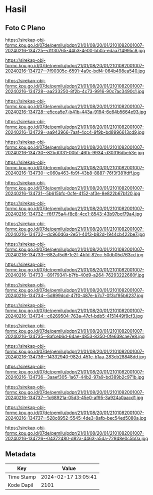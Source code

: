 # Hasil

## Foto C Plano

https://sirekap-obj-formc.kpu.go.id/07de/pemilu/pdpr/21/01/08/20/01/2101082001007-20240216-134725--d1130765-44b3-4e00-bb0a-edaa714995c8.jpg

https://sirekap-obj-formc.kpu.go.id/07de/pemilu/pdpr/21/01/08/20/01/2101082001007-20240216-134727--7f90305c-6591-4a9c-bdf4-064b498ea540.jpg

https://sirekap-obj-formc.kpu.go.id/07de/pemilu/pdpr/21/01/08/20/01/2101082001007-20240216-134728--aa233250-8f2b-4c73-9916-90c7ac3490c1.jpg

https://sirekap-obj-formc.kpu.go.id/07de/pemilu/pdpr/21/01/08/20/01/2101082001007-20240216-134728--e5cca5e7-b41b-443a-9194-6c64b5664e93.jpg

https://sirekap-obj-formc.kpu.go.id/07de/pemilu/pdpr/21/01/08/20/01/2101082001007-20240216-134729--aa943966-7aaf-4cc4-9f9b-bd8996613cd9.jpg

https://sirekap-obj-formc.kpu.go.id/07de/pemilu/pdpr/21/01/08/20/01/2101082001007-20240216-134730--82bd0f31-00bf-46fb-9934-d30316dbe53e.jpg

https://sirekap-obj-formc.kpu.go.id/07de/pemilu/pdpr/21/01/08/20/01/2101082001007-20240216-134730--c060a463-fb9f-43b8-8887-76f3f381fdff.jpg

https://sirekap-obj-formc.kpu.go.id/07de/pemilu/pdpr/21/01/08/20/01/2101082001007-20240216-134731--5b615bfc-0cfe-4152-af3e-8e822b67b120.jpg

https://sirekap-obj-formc.kpu.go.id/07de/pemilu/pdpr/21/01/08/20/01/2101082001007-20240216-134732--f6f775a4-f8c8-4cc1-8543-43b97bcf79a4.jpg

https://sirekap-obj-formc.kpu.go.id/07de/pemilu/pdpr/21/01/08/20/01/2101082001007-20240216-134732--dc960d6a-2e51-40f3-b82d-1944cb422be7.jpg

https://sirekap-obj-formc.kpu.go.id/07de/pemilu/pdpr/21/01/08/20/01/2101082001007-20240216-134733--682af5d8-1e2f-4bfd-82ec-50db05d763cd.jpg

https://sirekap-obj-formc.kpu.go.id/07de/pemilu/pdpr/21/01/08/20/01/2101082001007-20240216-134733--89179341-b7fb-40d9-a264-76293222660f.jpg

https://sirekap-obj-formc.kpu.go.id/07de/pemilu/pdpr/21/01/08/20/01/2101082001007-20240216-134734--5d899dcd-47f0-487e-b7c7-0f3cf95b6237.jpg

https://sirekap-obj-formc.kpu.go.id/07de/pemilu/pdpr/21/01/08/20/01/2101082001007-20240216-134734--c6269504-763a-47cf-bdb5-4151449f9cf3.jpg

https://sirekap-obj-formc.kpu.go.id/07de/pemilu/pdpr/21/01/08/20/01/2101082001007-20240216-134735--8afceb6d-64ae-4853-8350-0fe639cae7e8.jpg

https://sirekap-obj-formc.kpu.go.id/07de/pemilu/pdpr/21/01/08/20/01/2101082001007-20240216-134736--14332940-982d-451e-b1aa-283cb28848dd.jpg

https://sirekap-obj-formc.kpu.go.id/07de/pemilu/pdpr/21/01/08/20/01/2101082001007-20240216-134736--3aaef305-1a67-44b2-97a9-bd389b2c971b.jpg

https://sirekap-obj-formc.kpu.go.id/07de/pemilu/pdpr/21/01/08/20/01/2101082001007-20240216-134737--1c68921a-05d3-45e0-af95-3a924a0aacd1.jpg

https://sirekap-obj-formc.kpu.go.id/07de/pemilu/pdpr/21/01/08/20/01/2101082001007-20240216-134737--528c8952-5545-4de3-8afb-bec54ed5080a.jpg

https://sirekap-obj-formc.kpu.go.id/07de/pemilu/pdpr/21/01/08/20/01/2101082001007-20240216-134726--04372480-d82a-4463-a5da-72948e0c5b0a.jpg


## Metadata

| Key        | Value               |
| ---------- | ------------------- |
| Time Stamp | 2024-02-17 13:05:41 |
| Kode Dapil | 2101                |



